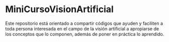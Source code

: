 # MiniCursoVisionArtificial
Este repositorio está orientado a compartir códigos que ayuden y faciliten a toda persona interesada en el campo de la visión artificial a apropiarse de los conceptos que lo componen, además de poner en práctica lo aprendido.
